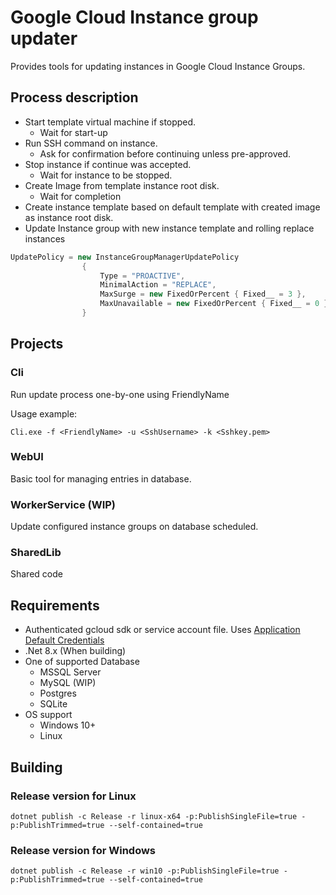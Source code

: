 # Google Cloud Instance group updater

Provides tools for updating instances in Google Cloud Instance Groups.

## Process description

- Start template virtual machine if stopped.
  - Wait for start-up
- Run SSH command on instance.
  - Ask for confirmation before continuing unless pre-approved.
- Stop instance if continue was accepted.
  - Wait for instance to be stopped.
- Create Image from template instance root disk.
  - Wait for completion
- Create instance template based on default template with created image as instance root disk.
- Update Instance group with new instance template and rolling replace instances

``` C#
UpdatePolicy = new InstanceGroupManagerUpdatePolicy
                {
                    Type = "PROACTIVE",
                    MinimalAction = "REPLACE",
                    MaxSurge = new FixedOrPercent { Fixed__ = 3 },
                    MaxUnavailable = new FixedOrPercent { Fixed__ = 0 },
                }
```

## Projects

### Cli

Run update process one-by-one using FriendlyName

Usage example:

``` shell
Cli.exe -f <FriendlyName> -u <SshUsername> -k <Sshkey.pem>
```

### WebUI

Basic tool for managing entries in database.

### WorkerService (WIP)

Update configured instance groups on database scheduled.

### SharedLib

Shared code

## Requirements

- Authenticated gcloud sdk or service account file. Uses [Application Default Credentials](https://cloud.google.com/docs/authentication/provide-credentials-adc)
- .Net 8.x (When building)
- One of supported Database
  - MSSQL Server
  - MySQL (WIP)
  - Postgres
  - SQLite
- OS support
  - Windows 10+
  - Linux

## Building

### Release version for Linux

``` shell
dotnet publish -c Release -r linux-x64 -p:PublishSingleFile=true -p:PublishTrimmed=true --self-contained=true
```

### Release version for Windows

``` shell
dotnet publish -c Release -r win10 -p:PublishSingleFile=true -p:PublishTrimmed=true --self-contained=true
```
